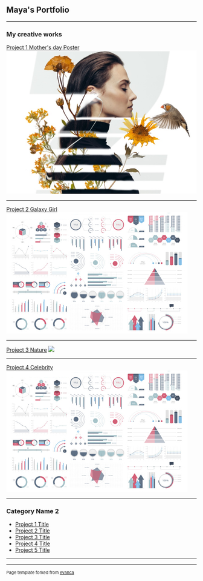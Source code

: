 ## Maya's Portfolio

---

### My creative works

[Project 1 Mother's day Poster](/sample_page)
<img src="images/Mother's%20Day%20.jpg"/>

---
[Project 2 Galaxy Girl](/pdf/sample_presentation.pdf)
<img src="images/dummy_thumbnail.jpg?raw=true"/>

---
[Project 3 Nature](http://example.com/)
<img src="images/Nature.png"/>

---
[Project 4 Celebrity](http://example.com/)
<img src="images/dummy_thumbnail.jpg?raw=true"/>

---

### Category Name 2

- [Project 1 Title](http://example.com/)
- [Project 2 Title](http://example.com/)
- [Project 3 Title](http://example.com/)
- [Project 4 Title](http://example.com/)
- [Project 5 Title](http://example.com/)

---




---
<p style="font-size:11px">Page template forked from <a href="https://github.com/evanca/quick-portfolio">evanca</a></p>
<!-- Remove above link if you don't want to attibute -->
